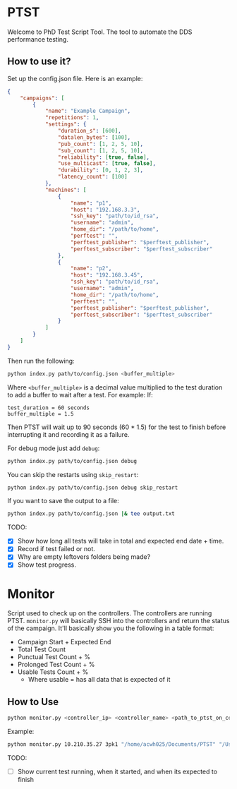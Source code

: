 # PTST
Welcome to PhD Test Script Tool. The tool to automate the DDS performance testing.

## How to use it?
Set up the config.json file. Here is an example:

```json
{
    "campaigns": [
        {
            "name": "Example Campaign",
            "repetitions": 1,
            "settings": {
                "duration_s": [600],
                "datalen_bytes": [100],
                "pub_count": [1, 2, 5, 10],
                "sub_count": [1, 2, 5, 10],
                "reliability": [true, false],
                "use_multicast": [true, false],
                "durability": [0, 1, 2, 3],
                "latency_count": [100]
            },
            "machines": [
                {
                    "name": "p1",
                    "host": "192.168.3.3",
                    "ssh_key": "path/to/id_rsa",
                    "username": "admin",
                    "home_dir": "/path/to/home",
                    "perftest": "",
                    "perftest_publisher": "$perftest_publisher",
                    "perftest_subscriber": "$perftest_subscriber"
                },
                {
                    "name": "p2",
                    "host": "192.168.3.45",
                    "ssh_key": "path/to/id_rsa",
                    "username": "admin",
                    "home_dir": "/path/to/home",
                    "perftest": "",
                    "perftest_publisher": "$perftest_publisher",
                    "perftest_subscriber": "$perftest_subscriber"
                }
            ]
        }
    ]
}
```

Then run the following:
```bash
python index.py path/to/config.json <buffer_multiple>
```

Where `<buffer_multiple>` is a decimal value multiplied to the test duration to add a buffer to wait after a test. For example:
If:
```
test_duration = 60 seconds
buffer_multiple = 1.5
```
Then PTST will wait up to 90 seconds (60 * 1.5) for the test to finish before interrupting it and recording it as a failure.

For debug mode just add `debug`:
```bash
python index.py path/to/config.json debug
```

You can skip the restarts using `skip_restart`:
```bash
python index.py path/to/config.json debug skip_restart
```

If you want to save the output to a file:
```bash
python index.py path/to/config.json |& tee output.txt
```

TODO: 
<!-- - [ ] Periodically zip then upload files from k1 to cloud -->
<!-- - [ ] Show to user what the buffer duration is. -->
- [x] Show how long all tests will take in total and expected end date + time.
- [x] Record if test failed or not.
- [x] Why are empty leftovers folders being made?
- [x] Show test progress.

# Monitor
Script used to check up on the controllers. The controllers are running PTST. `monitor.py` will basically SSH into the controllers and return the status of the campaign. It'll basically show you the following in a table format:
- Campaign Start + Expected End
- Total Test Count
- Punctual Test Count + %
- Prolonged Test Count + %
- Usable Tests Count + %
    - Where usable = has all data that is expected of it

## How to Use
```bash
python monitor.py <controller_ip> <controller_name> <path_to_ptst_on_controller> <path_to_public_ssh_key>
```

Example:
```bash
python monitor.py 10.210.35.27 3pk1 "/home/acwh025/Documents/PTST" "/Users/kaleem/.ssh/id_rsa"
```

TODO:
- [ ] Show current test running, when it started, and when its expected to finish